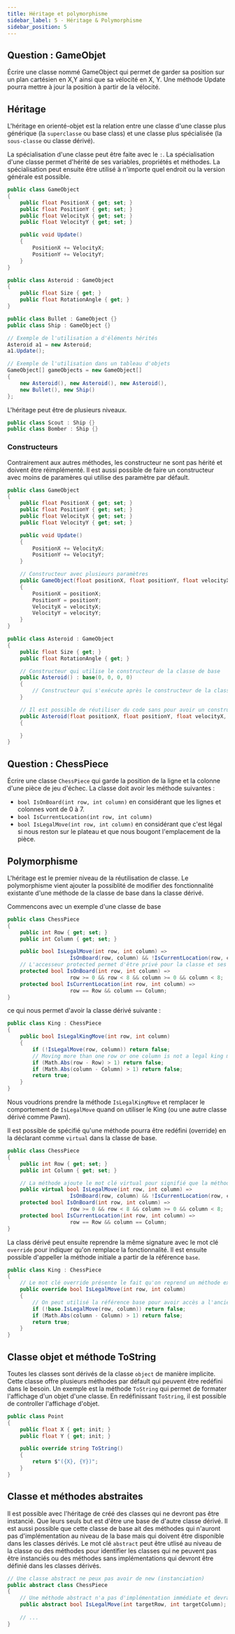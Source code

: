 ```yaml
---
title: Héritage et polymorphisme
sidebar_label: 5 - Héritage & Polymorphisme
sidebar_position: 5
---
```


## Question : GameObjet

Écrire une classe nommé GameObject qui permet de garder sa position sur un plan cartésien en X,Y ainsi que sa vélocité en X, Y. Une méthode Update pourra mettre à jour la position à partir de la vélocité.

## Héritage

L'héritage en orienté-objet est la relation entre une classe d'une classe plus générique (la `superclasse` ou base class) et une classe plus spécialisée (la `sous-classe` ou classe dérivé).

La spécialisation d'une classe peut être faite avec le `:`. La spécialisation d'une classe permet d'hérité de ses variables, propriétés et méthodes. La spécialisation peut ensuite être utilisé à n'importe quel endroit ou la version générale est possible.

```c#
public class GameObject
{
    public float PositionX { get; set; }
    public float PositionY { get; set; }
    public float VelocityX { get; set; }
    public float VelocityY { get; set; }

    public void Update()
    {
        PositionX += VelocityX;
        PositionY += VelocityY;
    }
}

public class Asteroid : GameObject
{
    public float Size { get; }
    public float RotationAngle { get; } 
}

public class Bullet : GameObject {}
public class Ship : GameObject {}

// Exemple de l'utilisation a d'éléments hérités
Asteroid a1 = new Asteroid;
a1.Update();

// Exemple de l'utilisation dans un tableau d'objets
GameObject[] gameObjects = new GameObject[]
{
    new Asteroid(), new Asteroid(), new Asteroid(),
    new Bullet(), new Ship()
};
```

L'héritage peut être de plusieurs niveaux.

```c#
public class Scout : Ship {}
public class Bomber : Ship {}
```

### Constructeurs

Contrairement aux autres méthodes, les constructeur ne sont pas hérité et doivent être réimplémenté. Il est aussi possible de faire un constructeur avec moins de paramères qui utilise des paramètre par défault.

```c#
public class GameObject
{
    public float PositionX { get; set; }
    public float PositionY { get; set; }
    public float VelocityX { get; set; }
    public float VelocityY { get; set; }

    public void Update()
    {
        PositionX += VelocityX;
        PositionY += VelocityY;
    }

    // Constructeur avec plusieurs paramètres
    public GameObject(float positionX, float positionY, float velocityX, float velocityY)
    {
        PositionX = positionX;
        PositionY = positionY;
        VelocityX = velocityX;
        VelocityY = velocityY;
    }
}

public class Asteroid : GameObject
{
    public float Size { get; }
    public float RotationAngle { get; } 

    // Constructeur qui utilise le constructeur de la classe de base
    public Asteroid() : base(0, 0, 0, 0)
    {
        // Constructeur qui s'exécute après le constructeur de la classe de base
    }

    // Il est possible de réutiliser du code sans pour avoir un constructeur avec le même nombre de paramètres
    public Asteroid(float positionX, float positionY, float velocityX, float velocityY) : base(float positionX, float positionY, float velocityX, float velocityY)
    {

    }
}
```

## Question : ChessPiece

Écrire une classe `ChessPiece` qui garde la position de la ligne et la colonne d'une pièce de jeu d'échec. La classe doit avoir les méthode suivantes :

* `bool IsOnBoard(int row, int column)` en considérant que les lignes et colonnes vont de 0 à 7.
* `bool IsCurrentLocation(int row, int column)`
* `bool IsLegalMove(int row, int column)` en considérant que c'est légal si nous reston sur le plateau et que nous bougont l'emplacement de la pièce.

## Polymorphisme

L'héritage est le premier niveau de la réutilisation de classe. Le polymorphisme vient ajouter la possiblité de modifier des fonctionnalité existante d'une méthode de la classe de base dans la classe dérivé.

Commencons avec un exemple d'une classe de base

```c#
public class ChessPiece
{
    public int Row { get; set; }
    public int Column { get; set; }

    public bool IsLegalMove(int row, int column) =>
                    IsOnBoard(row, column) && !IsCurrentLocation(row, column);
    // L'accesseur protected permet d'être privé pour la classe et ses dérivations.
    protected bool IsOnBoard(int row, int column) =>
                    row >= 0 && row < 8 && column >= 0 && column < 8;
    protected bool IsCurrentLocation(int row, int column) => 
                    row == Row && column == Column;
}
```

ce qui nous permet d'avoir la classe dérivé suivante :

```c#
public class King : ChessPiece
{
    public bool IsLegalKingMove(int row, int column)
    {
        if (!IsLegalMove(row, column)) return false;
        // Moving more than one row or one column is not a legal king move. 
        if (Math.Abs(row - Row) > 1) return false;
        if (Math.Abs(column - Column) > 1) return false;
        return true;
    }
}
```

Nous voudrions prendre la méthode `IsLegalKingMove` et remplacer le comportement de `IsLegalMove` quand on utiliser le King (ou une autre classe dérivé comme Pawn).

Il est possible de spécifié qu'une méthode pourra être redéfini (override) en la déclarant comme `virtual` dans la classe de base.

```c#
public class ChessPiece
{
    public int Row { get; set; }
    public int Column { get; set; }

    // La méthode ajoute le mot clé virtual pour signifié que la méthode peut être changé dans les classe dérivé
    public virtual bool IsLegalMove(int row, int column) =>
                    IsOnBoard(row, column) && !IsCurrentLocation(row, column);
    protected bool IsOnBoard(int row, int column) =>
                    row >= 0 && row < 8 && column >= 0 && column < 8;
    protected bool IsCurrentLocation(int row, int column) => 
                    row == Row && column == Column;
}
```

La class dérivé peut ensuite reprendre la même signature avec le mot clé `override` pour indiquer qu'on remplace la fonctionnalité. Il est ensuite possible d'appeller la méthode initiale a partir de la référence `base`.

```c#
public class King : ChessPiece
{
    // Le mot clé override présente le fait qu'on reprend un méthode existante virtual de la classe de base.
    public override bool IsLegalMove(int row, int column)
    {
        // On peut utilisé la référence base pour avoir accès a l'ancienne version de la méthode
        if (!base.IsLegalMove(row, column)) return false;
        if (Math.Abs(column - Column) > 1) return false;
        return true;
    }
}
```

## Classe objet et méthode ToString

Toutes les classes sont dérivés de la classe `object` de manière implicite. Cette classe offre plusieurs méthodes par défault qui peuvent être redéfini dans le besoin. Un exemple est la méthode `ToString` qui permet de formater l'affichage d'un objet d'une classe. En redéfinissant `ToString`, il est possible de controller l'affichage d'objet.

```c#
public class Point
{
    public float X { get; init; }
    public float Y { get; init; }

    public override string ToString()
    {
        return $"({X}, {Y})";
    }
}
```

## Classe et méthodes abstraites

Il est possible avec l'héritage de créé des classes qui ne devront pas être instancié. Que leurs seuls but est d'être une base de d'autre classe dérivé. Il est aussi possible que cette classe de base ait des méthodes qui n'auront pas d'implémentation au niveau de la base mais qui doivent être disponible dans les classes dérivés. Le mot clé `abstract` peut être utlisé au niveau de la classe ou des méthodes pour identifier les classes qui ne peuvent pas être instanciés ou des méthodes sans implémentations qui devront être définié dans les classes dérivés.

```c#
// Une classe abstract ne peux pas avoir de new (instanciation)
public abstract class ChessPiece
{
    // Une méthode abstract n'a pas d'implémentation immédiate et devra être spécifié dans la classe dérivé.
    public abstract bool IsLegalMove(int targetRow, int targetColumn);
    
    // ... 
}
```
